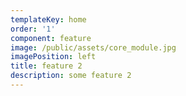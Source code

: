 ```yaml
---
templateKey: home
order: '1'
component: feature
image: /public/assets/core_module.jpg
imagePosition: left
title: feature 2
description: some feature 2
---
```


